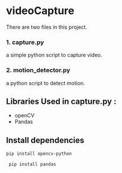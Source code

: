 # videoCapture
There are two files in this project.


### 1. capture.py 
a simple python script to capture video.
### 2. motion_detector.py 
a python script to detect motion.

## Libraries Used in capture.py :
* openCV
* Pandas

## Install dependencies
```sh
pip install opencv-python
```
```sh
 pip install pandas
 ```
